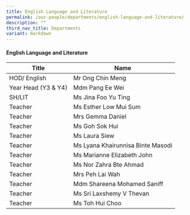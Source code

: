 ```yaml
---
title: English Language and Literature
permalink: /our-people/departments/english-language-and-literature/
description: ""
third_nav_title: Departments
variant: markdown
---
```

#### English Language and Literature

| Title | Name |
|---|---|
| HOD/ English | Mr Ong Chin Meng |
| Year Head (Y3 & Y4) | Mdm Pang Ee Wei |
| SH/LIT | Ms Jina Foo Yu Ting |
| Teacher | Ms Esther Low Mui Sum |
| Teacher | Mrs Gemma Daniel |
| Teacher | Ms Goh Sok Hui |
| Teacher  | Ms Laura Siew |
| Teacher  | Ms Lyana Khairunnisa Binte Masodi |
| Teacher  | Ms Marianne Elizabeth John |
| Teacher  | Ms Nor Zahra Bte Ahmad |
| Teacher | Mrs Peh Lai Wah |
| Teacher  | Mdm Shareena Mohamed Saniff  |
| Teacher | Ms Sri Laxshemy V Thevan |
| Teacher  | Ms Toh Hui Choo |